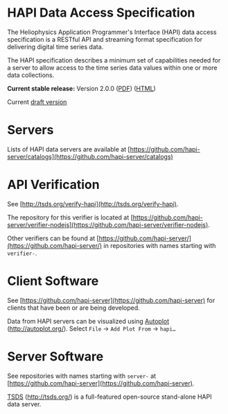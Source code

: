 HAPI Data Access Specification
==============================

The Heliophysics Application Programmer's Interface (HAPI) data access specification is a RESTful API and streaming format specification for delivering digital time series data.

The HAPI specification describes a minimum set of capabilities needed for a server to allow access to the time series data values within one or more data collections.

**Current stable release:** Version 2.0.0
([PDF](https://github.com/hapi-server/data-specification/raw/master/hapi-2.0.0/HAPI-data-access-spec-2.0.0.pdf)) ([HTML](https://github.com/hapi-server/data-specification/blob/master/hapi-2.0.0/HAPI-data-access-spec-2.0.0.md))

Current [draft version](https://github.com/hapi-server/data-specification/blob/master/hapi-dev/HAPI-data-access-spec-dev.md)

Servers
===============

Lists of HAPI data servers are available at [https://github.com/hapi-server/catalogs](https://github.com/hapi-server/catalogs)

API Verification
================

See [http://tsds.org/verify-hapi](http://tsds.org/verify-hapi).

The repository for this verifier is located at [https://github.com/hapi-server/verifier-nodejs](https://github.com/hapi-server/verifier-nodejs).

Other verifiers can be found at [https://github.com/hapi-server/](https://github.com/hapi-server/) in repositories with names starting with `verifier-`.

Client Software
===============

See [https://github.com/hapi-server](https://github.com/hapi-server) for clients that have been or are being developed.

Data from HAPI servers can be visualized using [Autoplot](http://autoplot.org/) (<http://autoplot.org/>).  Select `File` -\> `Add Plot From` -\> `hapi…`

Server Software
===============

See repositories with names starting with `server-` at [https://github.com/hapi-server](https://github.com/hapi-server).

[TSDS](http://tsds.org/) (<http://tsds.org/>) is a full-featured open-source stand-alone HAPI data server.
